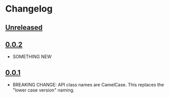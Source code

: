 # Changelog

## [Unreleased]

## [0.0.2]
- SOMETHING NEW

## [0.0.1]
- BREAKING CHANGE: API class names are CamelCase. This replaces the  "lower  case version" naming.

[Unreleased]: https://github.com/bg-omar/consolelogger/compare/v0.0.2...HEAD

[0.0.2]: https://github.com/bg-omar/consolelogger/compare/v0.0.1...v0.0.2

[0.0.1]: https://github.com/bg-omar/consolelogger/commits/v0.0.1

